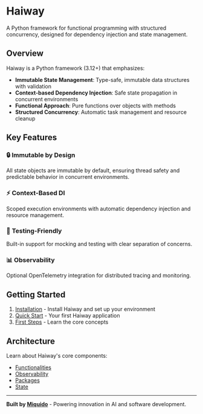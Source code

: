 # Haiway

A Python framework for functional programming with structured concurrency, designed for dependency injection and state management.

## Overview

Haiway is a Python framework (3.12+) that emphasizes:

- **Immutable State Management**: Type-safe, immutable data structures with validation
- **Context-based Dependency Injection**: Safe state propagation in concurrent environments
- **Functional Approach**: Pure functions over objects with methods
- **Structured Concurrency**: Automatic task management and resource cleanup

## Key Features

### 🔒 **Immutable by Design**
All state objects are immutable by default, ensuring thread safety and predictable behavior in concurrent environments.

### ⚡ **Context-Based DI**
Scoped execution environments with automatic dependency injection and resource management.

### 🧪 **Testing-Friendly**
Built-in support for mocking and testing with clear separation of concerns.

### 📊 **Observability**
Optional OpenTelemetry integration for distributed tracing and monitoring.

## Getting Started

1. [Installation](getting-started/installation.md) - Install Haiway and set up your environment
2. [Quick Start](getting-started/quickstart.md) - Your first Haiway application
3. [First Steps](getting-started/first-steps.md) - Learn the core concepts

## Architecture
Learn about Haiway's core components:

- [Functionalities](guides/functionalities.md)
- [Observability](guides/observability.md)
- [Packages](guides/packages.md)
- [State](guides/state.md)

---

**Built by [Miquido](https://miquido.com)** - Powering innovation in AI and software development.
